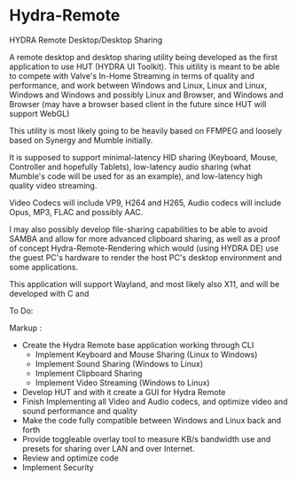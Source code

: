 # Hydra-Remote
HYDRA Remote Desktop/Desktop Sharing

A remote desktop and desktop sharing utility being developed as the first application to use HUT (HYDRA UI Toolkit). This uitility is meant to be able to compete with Valve's In-Home Streaming in terms of quality and performance, and work between Windows and Linux, Linux and Linux, Windows and Windows and possibly Linux and Browser, and Windows and Browser (may have a browser based client in the future since HUT will support WebGL)

This utility is most likely going to be heavily based on FFMPEG and loosely based on Synergy and Mumble initially.

It is supposed to support minimal-latency HID sharing (Keyboard, Mouse, Controller and hopefully Tablets), low-latency audio sharing (what Mumble's code will be used for as an example), and low-latency high quality video streaming.

Video Codecs will include VP9, H264 and H265, Audio codecs will include Opus, MP3, FLAC and possibly AAC.

I may also possibly develop file-sharing capabilities to be able to avoid SAMBA and allow for more advanced clipboard sharing, as well as a proof of concept Hydra-Remote-Rendering which would (using HYDRA DE) use the guest PC's hardware to render the host PC's desktop environment and some applications.

This application will support Wayland, and most likely also X11, and will be developed with C and

To Do:

Markup : 
* Create the Hydra Remote base application working through CLI
  * Implement Keyboard and Mouse Sharing (Linux to Windows)
  * Implement Sound Sharing (Windows to Linux)
  * Implement Clipboard Sharing
  * Implement Video Streaming (Windows to Linux)
* Develop HUT and with it create a GUI for Hydra Remote
* Finish Implementing all Video and Audio codecs, and optimize video and sound performance and quality
* Make the code fully compatible between Windows and Linux back and forth
* Provide toggleable overlay tool to measure KB/s bandwidth use and presets for sharing over LAN and over Internet.
* Review and optimize code
* Implement Security
